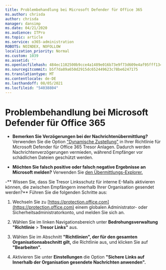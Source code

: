 ```yaml
---
title: Problembehandlung bei Microsoft Defender für Office 365
ms.author: chrisda
author: chrisda
manager: dansimp
ms.date: 04/21/2020
ms.audience: ITPro
ms.topic: article
ms.service: o365-administration
ROBOTS: NOINDEX, NOFOLLOW
localization_priority: Normal
ms.custom: 1039
ms.assetid: ''
ms.openlocfilehash: 484ec1102500b9cce4a1489e016b73e9f73d609e4af95fff13405857d34f3978
ms.sourcegitcommit: b5f7da89a650d2915dc652449623c78be6247175
ms.translationtype: MT
ms.contentlocale: de-DE
ms.lasthandoff: 08/05/2021
ms.locfileid: "54038804"
---
```

# <a name="troubleshooting-microsoft-defender-for-office-365"></a>Problembehandlung bei Microsoft Defender für Office 365

- **Bemerken Sie Verzögerungen bei der Nachrichtenübermittlung?** Verwenden Sie die Option ["Dynamische Zustellung"](/microsoft-365/security/office-365-security/dynamic-delivery-and-previewing) in Ihrer Richtlinie für Microsoft Defender für Office 365 Tresor Anlagen. Dadurch werden Nachrichtenverzögerungen vermieden, während Empfänger vor schädlichen Dateien geschützt werden.

- **Möchten Sie falsch positive oder falsch negative Ergebnisse an Microsoft melden?** Verwenden Sie [den Übermittlungs-Explorer.](https://protection.office.com/reportsubmission)

-** Wissen Sie, dass Sie Tresor Linksschutz für interne E-Mails aktivieren können, die zwischen Empfängern innerhalb Ihrer Organisation gesendet werden?** Führen Sie die folgenden Schritte aus:

  1. Wechseln Sie zu [https://protection.office.com](https://protection.office.com) einem globalen Administrator- oder Sicherheitsadministratorkonto, und melden Sie sich an.

  2. Wählen Sie im linken Navigationsbereich unter **Bedrohungsverwaltung** **"Richtlinie** \> **Tresor Links"** aus.

  3. Wählen Sie im Abschnitt **"Richtlinien", der für den gesamten Organisationsabschnitt gilt,** die Richtlinie aus, und klicken Sie auf **"Bearbeiten".**

  4. Aktivieren Sie unter **Einstellungen** die Option **"Sichere Links auf Innerhalb der Organisation gesendete Nachrichten anwenden".**
